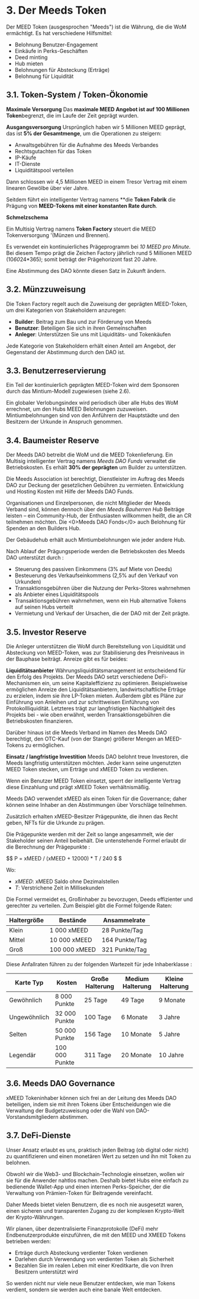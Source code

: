 # 3. Der Meeds Token

Der MEED Token (ausgesprochen "Meeds") ist die Währung, die die WoM ermächtigt. Es hat verschiedene Hilfsmittel:

- Belohnung Benutzer-Engagement
- Einkäufe in Perks-Geschäften
- Deed minting
- Hub mieten
- Belohnungen für Absteckung (Erträge)
- Belohnung für Liquidität


## 3.1. Token-System / Token-Ökonomie

**Maximale Versorgung** Das **maximale MEED Angebot ist auf 100 Millionen Token**begrenzt, die im Laufe der Zeit geprägt wurden.

**Ausgangsversorgung** Ursprünglich haben wir 5 Millionen MEED geprägt, das ist **5% der Gesamtmenge**, um die Operationen zu steigern:

- Anwaltsgebühren für die Aufnahme des Meeds Verbandes
- Rechtsgutachten für das Token
- IP-Käufe
- IT-Dienste
- Liquiditätspool verteilen

Dann schlossen wir 4,5 Millionen MEED in einem Tresor Vertrag mit einem linearen Gewölbe über vier Jahre.

Seitdem führt ein intelligenter Vertrag namens **die __Token Fabrik__ die Prägung von **MEED-Tokens mit einer konstanten Rate durch**.

**Schmelzschema**

Ein Multisig Vertrag namens __Token Factory__ steuert die MEED Tokenversorgung '(Münzen und Brennen).

Es verwendet ein kontinuierliches Prägeprogramm bei *10 MEED pro Minute*. Bei diesem Tempo prägt die Zeichen Factory jährlich rund 5 Millionen MEED (10*60*24*365); somit beträgt der Prägehorizont fast 20 Jahre.

Eine Abstimmung des DAO könnte diesen Satz in Zukunft ändern.

## 3.2. Münzzuweisung

Die Token Factory regelt auch die Zuweisung der geprägten MEED-Token, um drei Kategorien von Stakeholdern anzuregen:

- **Builder**: Beitrag zum Bau und zur Förderung von Meeds
- **Benutzer**: Beteiligen Sie sich in ihren Gemeinschaften
- **Anleger**: Unterstützen Sie uns mit Liquiditäts- und Tokenkäufen

Jede Kategorie von Stakeholdern erhält einen Anteil am Angebot, der Gegenstand der Abstimmung durch den DAO ist.

## 3.3. Benutzerreservierung

Ein Teil der kontinuierlich geprägten MEED-Token wird dem Sponsoren durch das Mintium-Modell zugewiesen (siehe 2.6).

Ein globaler Verlobungsindex wird periodisch über alle Hubs des WoM errechnet, um den Hubs MEED Belohnungen zuzuweisen. Mintiumbelohnungen sind von den Anführern der Hauptstädte und den Besitzern der Urkunde in Anspruch genommen.

## 3.4. Baumeister Reserve

Der Meeds DAO betreibt die WoM und die MEED Tokenlieferung. Ein Multisig intelligenter Vertrag namens _Meeds DAO Funds_ verwaltet die Betriebskosten. Es erhält **30% der geprägten** um Builder zu unterstützen.

Die Meeds Association ist berechtigt, Dienstleister im Auftrag des Meeds DAO zur Deckung der gesetzlichen Gebühren zu vermieten. Entwicklung und Hosting Kosten mit Hilfe der Meeds DAO Funds.

Organisationen und Einzelpersonen, die nicht Mitglieder der Meeds Verband sind, können dennoch über den _Meeds Bauherren Hub_ Beiträge leisten – ein Community-Hub, der Enthusiasten willkommen heißt, die an CR teilnehmen möchten. Die <0>Meeds DAO Fonds</0> auch Belohnung für Spenden an den Builders Hub.

Der Gebäudehub erhält auch Mintiumbelohnungen wie jeder andere Hub.

Nach Ablauf der Prägungsperiode werden die Betriebskosten des Meeds DAO unterstützt durch :

- Steuerung des passiven Einkommens (3% auf Miete von Deeds)
- Besteuerung des Verkaufseinkommens (2,5% auf den Verkauf von Urkunden)
- Transaktionsgebühren über die Nutzung der Perks-Stores wahrnehmen
- als Anbieter eines Liquiditätspools
- Transaktionsgebühren wahrnehmen, wenn ein Hub alternative Tokens auf seinen Hubs verteilt
- Vermietung und Verkauf der Ursachen, die der DAO mit der Zeit prägte.

## 3.5. Investor Reserve

Die Anleger unterstützen die WoM durch Bereitstellung von Liquidität und Absteckung von MEED-Token, was zur Stabilisierung des Preisniveaus in der Bauphase beiträgt. Anreize gibt es für beides:

**Liquiditätsanbieter** Währungsliquiditätsmanagement ist entscheidend für den Erfolg des Projekts. Der Meeds DAO setzt verschiedene DeFi-Mechanismen ein, um seine Kapitaleffizienz zu optimieren. Beispielsweise ermöglichen Anreize den Liquiditätsanbietern, landwirtschaftliche Erträge zu erzielen, indem sie ihre LP-Token mieten. Außerdem gibt es Pläne zur Einführung von Anleihen und zur schrittweisen Einführung von Protokollliquidität. Letzteres trägt zur langfristigen Nachhaltigkeit des Projekts bei - wie oben erwähnt, werden Transaktionsgebühren die Betriebskosten finanzieren.

Darüber hinaus ist die Meeds Verband im Namen des Meeds DAO berechtigt, den OTC-Kauf (von der Stange) größerer Mengen an MEED-Tokens zu ermöglichen.

**Einsatz / langfristige Investition** Meeds DAO belohnt treue Investoren, die Meeds langfristig unterstützen möchten. Jeder kann seine ungenutzten MEED Token stecken, um Erträge und xMEED Token zu verdienen.

Wenn ein Benutzer MEED Token einsetzt, sperrt der intelligente Vertrag diese Einzahlung und prägt xMEED Token verhältnismäßig.

Meeds DAO verwendet xMEED als einen Token für die Governance; daher können seine Inhaber an den Abstimmungen über Vorschläge teilnehmen.

Zusätzlich erhalten xMEED-Besitzer Prägepunkte, die ihnen das Recht geben, NFTs für die Urkunde zu prägen.

Die Prägepunkte werden mit der Zeit so lange angesammelt, wie der Stakeholder seinen Anteil beibehält. Die untenstehende Formel erlaubt dir die Berechnung der Prägepunkte :

 $$ P = xMEED / (xMEED + 12000) * T / 240 $ $

 Wo:

- $xMEED$: xMEED Saldo ohne Dezimalstellen
- $T$: Verstrichene Zeit in Millisekunden

Die Formel vermeidet es, Großinhaber zu bevorzugen, Deeds effizienter und gerechter zu verteilen. Zum Beispiel gibt die Formel folgende Raten:

| **Haltergröße** | **Bestände**  | **Ansammelrate** |
| --------------- | ------------- | ---------------- |
| Klein           | 1 000 xMEED   | 28 Punkte/Tag    |
| Mittel          | 10 000 xMEED  | 164 Punkte/Tag   |
| Groß            | 100 000 xMEED | 321 Punkte/Tag   |


Diese Anfallraten führen zu der folgenden Wartezeit für jede Inhaberklasse :

| **Karte Typ** | **Kosten**     | **Große Halterung** | **Medium Halterung** | **Kleine Halterung** |
| ------------- | -------------- | ------------------- | -------------------- | -------------------- |
| Gewöhnlich    | 8 000 Punkte   | 25 Tage             | 49 Tage              | 9 Monate             |
| Ungewöhnlich  | 32 000 Punkte  | 100 Tage            | 6 Monate             | 3 Jahre              |
| Selten        | 50 000 Punkte  | 156 Tage            | 10 Monate            | 5 Jahre              |
| Legendär      | 100 000 Punkte | 311 Tage            | 20 Monate            | 10 Jahre             |

## 3.6. Meeds DAO Governance

xMEED Tokeninhaber können sich frei an der Leitung des Meeds DAO beteiligen, indem sie mit ihren Tokens über Entscheidungen wie die Verwaltung der Budgetzuweisung oder die Wahl von DAO-Vorstandsmitgliedern abstimmen.

## 3.7. DeFi-Dienste

Unser Ansatz erlaubt es uns, praktisch jeden Beitrag (ob digital oder nicht) zu quantifizieren und einen monetären Wert zu setzen und ihn mit Token zu belohnen.

Obwohl wir die Web3- und Blockchain-Technologie einsetzen, wollen wir sie für die Anwender nahtlos machen. Deshalb bietet Hubs eine einfach zu bedienende Wallet-App und einen internen Perks-Speicher, der die Verwaltung von Prämien-Token für Beitragende vereinfacht.

Daher Meeds bietet vielen Benutzern, die es noch nie ausgesetzt waren, einen sicheren und transparenten Zugang zu der komplexen Krypto-Welt der Krypto-Währungen.

Wir planen, über dezentralisierte Finanzprotokolle (DeFi) mehr Endbenutzerprodukte einzuführen, die mit den MEED und XMEED Tokens betrieben werden:

- Erträge durch Absteckung verdienter Token verdienen
- Darlehen durch Verwendung von verdienten Token als Sicherheit
- Bezahlen Sie im realen Leben mit einer Kreditkarte, die von Ihren Besitzern unterstützt wird

So werden nicht nur viele neue Benutzer entdecken, wie man Tokens verdient, sondern sie werden auch eine banale Welt entdecken.

